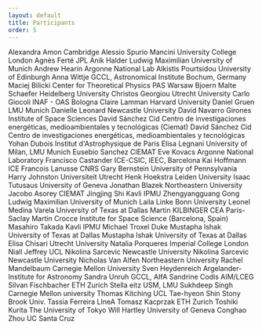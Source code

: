 ```yaml
---
layout: default
title: Participants
order: 5
---
```

Alexandra Amon	Cambridge 
Alessio Spurio Mancini	University College London
Agnès Ferté	JPL
Anik Halder	Ludwig Maximilian University of Munich
Andrew Hearin	Argonne National Lab
Alkistis Pourtsidou	University of Edinburgh
Anna Wittje	GCCL, Astronomical Institute Bochum, Germany
Maciej Bilicki	Center for Theoretical Physics PAS Warsaw
Bjoern Malte Schaefer	Heidelberg University
Christos Georgiou	Utrecht University
Carlo Giocoli	INAF - OAS Bologna
Claire Lamman	Harvard University
Daniel Gruen	LMU Munich
Danielle Leonard	Newcastle University
David Navarro Girones	Institute of Space Sciences
David Sánchez Cid	Centro de investigaciones energéticas, medioambientales y tecnológicas (Ciemat)
David Sánchez Cid	Centro de investigaciones energéticas, medioambientales y tecnológicas
Yohan Dubois	Institut d'Astrophysique de Paris
Elisa Legnani	University of Milan, LMU Munich
Eusebio Sanchez	CIEMAT
Eve Kovacs	Argonne National Laboratory
Francisco Castander	ICE-CSIC, IEEC, Barcelona
Kai Hoffmann	ICE
Francois Lanusse	CNRS
Gary Bernstein	University of Pennsylvania
Harry Johnston	Universiteit Utrecht
Henk Hoekstra	Leiden University
Isaac Tutusaus	University of Geneva
Jonathan Blazek	Northeastern University
Jacobo Asorey	CIEMAT
Jingjing Shi 	Kavli IPMU 
Zhengyangguang Gong	Ludwig Maximilian University of Munich
Laila Linke	Bonn University
Leonel Medina Varela	University of Texas at Dallas
Martin KILBINGER	CEA Paris-Saclay
Martin Crocce	Institute for Space Science (Barcelona, Spain)
Masahiro Takada	Kavli IPMU
Michael Troxel	Duke
Mustapha Ishak	University of Texas at Dallas
Mustapha Ishak	University of Texas at Dallas
Elisa Chisari	Utrecht University
Natalia Porqueres	Imperial College London
Niall Jeffrey	UCL
Nikolina Sarcevic	Newcastle University
Nikolina Sarcevic	Newcastle University 
Nicholas Van Alfen	Northeastern University
Rachel Mandelbaum	Carnegie Mellon University
Sven Heydenreich	Argelander-Institute for Astronomy
Sandra Unruh	GCCL, AIfA
Sandrine Codis	AIM/LCEG
Silvan Fischbacher	ETH Zurich
Stella eitz	USM, LMU
Sukhdeep Singh	Carnegie Mellon university
Thomas Kitching	UCL
Tae-hyeon Shin	Stony Brook Univ.
Tassia Ferreira	LIneA
Tomasz Kacprzak	ETH Zurich
Toshiki Kurita	The University of Tokyo
Will Hartley	University of Geneva
Conghao Zhou	UC Santa Cruz
